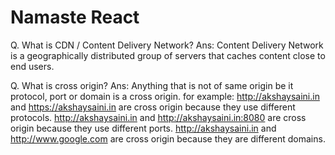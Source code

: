 # Namaste React

Q.   What is CDN / Content Delivery Network?
Ans: Content Delivery Network is a geographically distributed group of servers that caches content close to end users.

Q.    What is cross origin?
Ans:  Anything that is not of same origin be it protocol, port or domain is a cross origin.
for example:
http://akshaysaini.in and https://akshaysaini.in are cross origin because they use different protocols.
http://akshaysaini.in and http://akshaysaini.in:8080 are cross origin because they use different ports.
http://akshaysaini.in and http://www.google.com are cross origin because they are different domains.